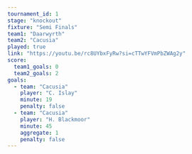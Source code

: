 ```yaml
---
tournament_id: 1
stage: "knockout"
fixture: "Semi Finals"
team1: "Daarwyrth"
team2: "Cacusia"
played: true
link: "https://youtu.be/rc8UYbxFyRw?si=cTTwYFVmPbZWAg2y"
score:
  team1_goals: 0
  team2_goals: 2
goals:
  - team: "Cacusia"
    player: "C. Islay"
    minute: 19
    penalty: false
  - team: "Cacusia"
    player: "H. Blackmoor"
    minute: 45
    aggregate: 1
    penalty: false
---
```

